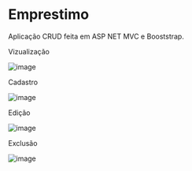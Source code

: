 ﻿# Emprestimo
Aplicação CRUD feita em ASP NET MVC e Booststrap.

Vizualização

![image](https://github.com/user-attachments/assets/8288d07b-81fa-403d-82e3-e6ec6619a5cb)

Cadastro

![image](https://github.com/user-attachments/assets/389ad743-7705-464d-8d44-ef8a546d8762)

Edição

![image](https://github.com/user-attachments/assets/cb9f11ae-f3af-48ef-843a-d155adb51768)

Exclusão

![image](https://github.com/user-attachments/assets/a18996ad-32ba-404a-a3be-d5afb68b6469)
